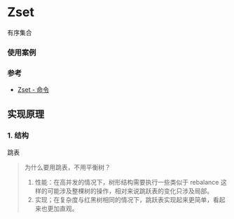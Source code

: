 # Zset

有序集合







### 使用案例


### 参考
- [Zset - 命令](/docs/命令/README.md#Zset)







## 实现原理

### 1. 结构

跳表

> 为什么要用跳表，不用平衡树？
>
> 1. 性能：在高并发的情况下，树形结构需要执行一些类似于 rebalance 这样的可能涉及整棵树的操作，相对来说跳跃表的变化只涉及局部。
> 2. 实现；在复杂度与红黑树相同的情况下，跳跃表实现起来更简单，看起来也更加直观。